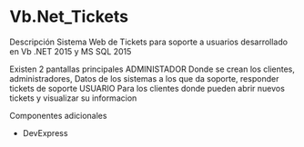 # Vb.Net_Tickets

Descripción
  Sistema Web de Tickets para soporte a usuarios desarrollado en Vb .NET 2015 y MS SQL 2015
  
  Existen 2 pantallas principales
  ADMINISTADOR
    Donde se crean los clientes, administradores, Datos de los sistemas a los que da soporte, responder tickets de soporte
  USUARIO
    Para los clientes donde pueden abrir nuevos tickets y visualizar su informacion

Componentes adicionales 
 - DevExpress
 


